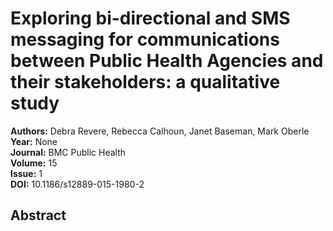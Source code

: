 # Exploring bi-directional and SMS messaging for communications between Public Health Agencies and their stakeholders: a qualitative study

**Authors:** Debra Revere, Rebecca Calhoun, Janet Baseman, Mark Oberle  
**Year:** None  
**Journal:** BMC Public Health  
**Volume:** 15  
**Issue:** 1  
**DOI:** 10.1186/s12889-015-1980-2  

## Abstract


